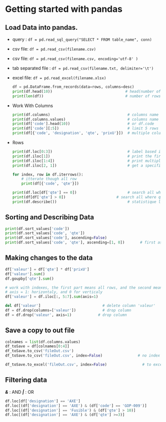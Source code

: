 # Getting started with pandas

## Load Data into pandas.

- query : `df = pd.read_sql_query("SELECT * FROM table_name", conn) `
- csv file: `df = pd.read_csv(filename.csv)`
- csv file: `df = pd.read_csv(filename.csv, encoding='utf-8' )`
- tab separated file : `df = pd.read_csv(filename.txt, delimiter='\t')`
- excel file: `df = pd.read_excel(filename.xlsx)`

  ```python
  df = pd.DataFrame.from_records(data=rows, columns=desc)
  print(df.head(10))                                 # head(number of line) and tail(number of line)
  print(len(df))                                     # number of rows
  ```

- Work With Columns
  ```python
  print(df.columns)                                   # columns name
  print(df.columns.values)                            # columns name
  print(df['code'].head(10))                          # or df.code
  print(df['code'][:5])                               # limit 5 rows
  print(df[{'code', 'designation', 'qte', 'prixU'}])  # multiple columns
  ```

- Rows

  ```python
  print(df.loc[0:3])                                  # label based indexing
  print(df.iloc[1])                                   # print the first row, iloc == positional indexing
  print(df.iloc[1:4])                                 # print multiple rows
  print(df.iloc[2, 1])                                # get a specific location

  for index, row in df.iterrows():
      # itterate though all row
      print(df[{'code', 'qte'}])

  print(df.loc[df['qte'] == 0])                       # search all where qte = 0, loc == label based indexing
  print(df[df['qte'] > 0])                       # search all where qte = 0, loc == location
  print(df.describe())                                # statistique like min, max
  ```

## Sorting and Describing Data

  ```python
  print(df.sort_values['code'])
  print(df.sort_values['code', 'qte'])
  print(df.sort_values['code'], ascending=False)
  print(df.sort_values['code', 'qte'], ascending=[1, 0])       # first ascending, and second false
  ```

## Making changes to the data

  ```python
  df['valeur'] = df['qte'] * df['prixU']
  df['valeur'].sum()
  df.goupby['qte'].sum()

  # work with indexes, the first part means all rows, and the second mean the 5, and 6 columns
  # axis = 1: horizontaly, and 0 for verticaly
  df['valeur'] = df.iloc[:, 5:7].sum(axis=1)

  del df['valeur']                            # delete column 'valeur'
  df = df.drop(columns=['valeur'])            # drop column
  df = df.drop('valeur', axis=1)            # drop column
  ```

## Save a copy to out file

  ```python
  colnames = list(df.columns.values)
  df_toSave = df[colnames[0:4]]
  df_toSave.to_csv('fileOut.csv')
  df_toSave.to_csv('fileOut.csv', index=False)                # no index

  df_toSave.to_excel('fileOut.csv', index=False)                # to excel
  ```

## Filtering data

**_&_** : AND
**_|_** : OR

  ```python
  df.loc[df['designation'] == 'AXE']
  df.loc[(df['designation'] == 'AXE') & (df['code'] == 'GOP-009')]
  df.loc[(df['designation'] == 'Fusible') & (df['qte'] > 10)]
  df.loc[(df['designation'] == 'AXE') & (df['qte'] >=3)]
  ```
